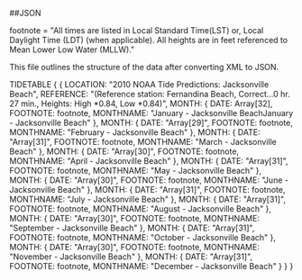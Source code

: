##JSON

footnote = "All times are listed in Local Standard Time(LST) or, Local Daylight Time (LDT) (when applicable). All heights are in feet referenced to Mean Lower Low Water (MLLW)."

This file outlines the structure of the data after converting XML to JSON.

TIDETABLE {
  {
    LOCATION: "2010 NOAA Tide Predictions: Jacksonville Beach",
    REFERENCE: "(Reference station: Fernandina Beach, Correct…0 hr. 27 min., Heights: High *0.84, Low *0.84)",
    MONTH: {
      DATE: Array[32],
      FOOTNOTE: footnote,
      MONTHNAME: "January - Jacksonville BeachJanuary - Jacksonville Beach"
    },
    MONTH: {
      DATE: "Array[29]",
      FOOTNOTE: footnote,
      MONTHNAME: "February - Jacksonville Beach"
    },
    MONTH: {
      DATE: "Array[31]",
      FOOTNOTE: footnote,
      MONTHNAME: "March - Jacksonville Beach"
    },
    MONTH: {
      DATE: "Array[30]",
      FOOTNOTE: footnote,
      MONTHNAME: "April - Jacksonville Beach"
    },
    MONTH: {
      DATE: "Array[31]",
      FOOTNOTE: footnote,
      MONTHNAME: "May - Jacksonville Beach"
    },
    MONTH: {
      DATE: "Array[30]",
      FOOTNOTE: footnote,
      MONTHNAME: "June - Jacksonville Beach"
    },
    MONTH: {
      DATE: "Array[31]",
      FOOTNOTE: footnote,
      MONTHNAME: "July - Jacksonville Beach"
    },
    MONTH: {
      DATE: "Array[31]",
      FOOTNOTE: footnote,
      MONTHNAME: "August - Jacksonville Beach"
    },
    MONTH: {
      DATE: "Array[30]",
      FOOTNOTE: footnote,
      MONTHNAME: "September - Jacksonville Beach"
    },
    MONTH: {
      DATE: "Array[31]",
      FOOTNOTE: footnote,
      MONTHNAME: "October - Jacksonville Beach"
    },
    MONTH: {
      DATE: "Array[30]",
      FOOTNOTE: footnote,
      MONTHNAME: "November - Jacksonville Beach"
    },
    MONTH: {
      DATE: "Array[31]",
      FOOTNOTE: footnote,
      MONTHNAME: "December - Jacksonville Beach"
    }
  }
}
